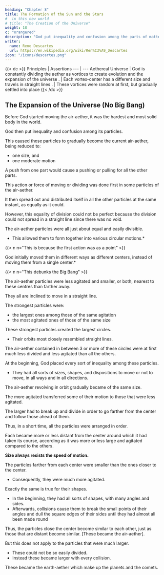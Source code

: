 ```yaml
---
heading: "Chapter 8"
title: The Formation of the Sun and the Stars
#  in this new world
# title: "The Creation of the Universe"
weight: 18
c: "orangered"
description: "God put inequality and confusion among the parts of matter at the beginning"
writer:
  name: Rene Descartes
  url: https://en.wikipedia.org/wiki/Ren%C3%A9_Descartes
icon: "/icons/descartes.png"
---
```



<!-- # title= "The Formation of the Sun and the Stars of the New World" -->


{{< dc >}}
Principles | Assertions
--- | ---
Aethereal Universe |  God is constantly dividing the aether as vortices to create evolution and the expansion of the universe
. | Each vortex-center has a different size and travels in straight lines
. | These vortices were random at first, but gradually settled into place
{{< /dc >}}



## The Expansion of the Universe (No Big Bang)

Before God started moving the air-aether, it was the hardest and most solid body in the world. 

God then put inequality and confusion among its particles.

This caused those particles to gradually become the current air-aether, being reduced to:
- one size, and
- one moderate motion


A push from one part would cause a pushing or pulling for all the other parts.

This action or force of moving or dividing was done first in some particles of the air-aether. 

It then spread out and distributed itself in all the other particles at the same instant, as equally as it could.

However, this equality of division could not be perfect because the division could not spread in a straight line since there was no void.

The air-aether particles were all just about equal and easily divisible.
- This allowed them to form together into various circular motions.*

{{< n n="This is because the first action was as a point" >}}

God initially moved them in different ways as different centers, instead of moving them from a single center.*

{{< n n="This debunks the Big Bang" >}} 


The air-aether particles were less agitated and smaller, or both, nearest to these centres than farther away. 

They all are inclined to move in a straight line.

The strongest particles were:
- the largest ones among those of the same agitation
- the most agitated ones of those of the same size

These strongest particles created the largest circles. 
- Their orbits most closely resembled straight lines.


The air-aether contained in between 3 or more of these circles were at first much less divided and less agitated than all the others. 

At the beginning, God placed every sort of inequality among these particles. 
- They had all sorts of sizes, shapes, and dispositions to move or not to move, in all ways and in all directions.

<!-- But this does not prevent them from having subsequently all been
made fairly equal, especially those that remained an equal distance from
the centres around which they were turning. 

For since some could not
move without the others moving, the more agitated had to communicate
some of their motion to those that were less so, and the larger had to break
up and divide so as to be able to pass through the same places as those that
went before them, or so that they might rise higher. -->

<!-- But that does not prevent them afterwards from having been rendered almost all fairly equal, especially those that remained an equal distance from the centers around which they were turning. -->

The air-aether revolving in orbit gradually became of the same size. 

<!-- Some could not move without the others' moving.  -->

The more agitated transferred some of their motion to those that were less agitated.

The larger had to break up and divide in order to go farther from the center and follow those ahead of them.

<!-- be able to pass through the same places as those that preceded them, or in order to rise higher.  -->

Thus, in a short time, all the particles were arranged in order. 

Each became more or less distant from the center around which it had taken its course, according as it was more or less large and agitated compared to the others.

**Size always resists the speed of motion.** 

<!-- parts -->
The particles farther from each center were smaller than the ones closer to the center. 
- Consequently, they were much more agitated.

<!-- more agitated because they were smaller than the ones near the center.[41] -->

Exactly the same is true for their shapes. 
- In the beginning, they had all sorts of shapes, with many angles and sides.
- Afterwards, collisions cause them to break the small points of their angles and dull the square edges of their sides until they had almost all been made round

Thus, the particles close the center become similar to each other, just as those that are distant become similar. [These became the air-aether].

But this does not apply to the particles that were much larger. 
- These could not be so easily divided.
- Instead these became larger with every collision.

These became the earth-aether which make up the planets and the comets.
